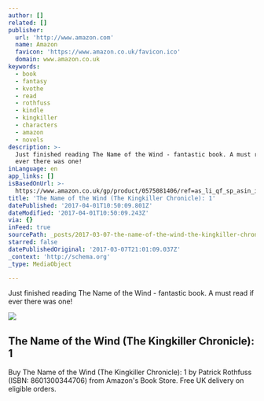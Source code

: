 ```yaml
---
author: []
related: []
publisher:
  url: 'http://www.amazon.com'
  name: Amazon
  favicon: 'https://www.amazon.co.uk/favicon.ico'
  domain: www.amazon.co.uk
keywords:
  - book
  - fantasy
  - kvothe
  - read
  - rothfuss
  - kindle
  - kingkiller
  - characters
  - amazon
  - novels
description: >-
  Just finished reading The Name of the Wind - fantastic book. A must read if
  ever there was one!
inLanguage: en
app_links: []
isBasedOnUrl: >-
  https://www.amazon.co.uk/gp/product/0575081406/ref=as_li_qf_sp_asin_il_tl?ie=UTF8&camp=1634&creative=6738&creativeASIN=0575081406&linkCode=as2&tag=wave2
title: 'The Name of the Wind (The Kingkiller Chronicle): 1'
datePublished: '2017-04-01T10:50:09.801Z'
dateModified: '2017-04-01T10:50:09.243Z'
via: {}
inFeed: true
sourcePath: _posts/2017-03-07-the-name-of-the-wind-the-kingkiller-chronicle-1.md
starred: false
datePublishedOriginal: '2017-03-07T21:01:09.037Z'
_context: 'http://schema.org'
_type: MediaObject

---
```

Just finished reading The Name of the Wind - fantastic book. A must read if ever there was one!

<article style=""><img src="https://s3-us-west-2.amazonaws.com/the-grid-img/p/9ae25703d73d472b7dfbeaeb778f5b37a5ceed14.jpg" /><h1>The Name of the Wind (The Kingkiller Chronicle): 1</h1><p>Buy The Name of the Wind (The Kingkiller Chronicle): 1 by Patrick Rothfuss (ISBN: 8601300344706) from Amazon's Book Store. Free UK delivery on eligible orders.</p></article>